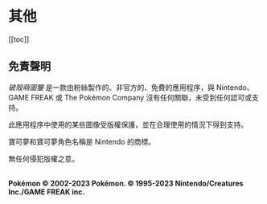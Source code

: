

# 其他
[[toc]]
## 免責聲明

_破殼萌圖鑒_ 是一款由粉絲製作的、非官方的、免費的應用程序，與 Nintendo、GAME FREAK 或 The Pokémon Company 沒有任何關聯，未受到任何認可或支持。 

此應用程序中使用的某些圖像受版權保護，並在合理使用的情況下得到支持。

寶可夢和寶可夢角色名稱是 Nintendo 的商標。 

無任何侵犯版權之意。

\
**Pokémon © 2002-2023 Pokémon. © 1995-2023 Nintendo/Creatures Inc./GAME FREAK inc.**